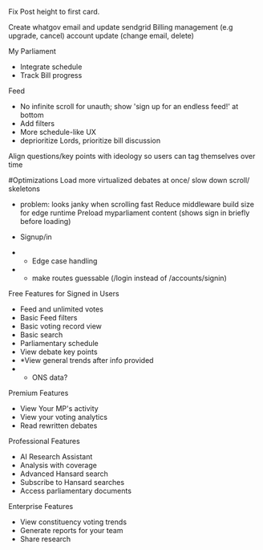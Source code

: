 Fix Post height to first card. 

Create whatgov email and update sendgrid
Billing management (e.g upgrade, cancel)
account update (change email, delete)

My Parliament
- Integrate schedule
- Track Bill progress

Feed
- No infinite scroll for unauth; show 'sign up for an endless feed!' at bottom
- Add filters
- More schedule-like UX
- deprioritize Lords, prioritize bill discussion

Align questions/key points with ideology so users can tag themselves over time

#Optimizations
Load more virtualized debates at once/ slow down scroll/ skeletons 
- problem: looks janky when scrolling fast
Reduce middleware build size for edge runtime
Preload myparliament content (shows sign in briefly before loading)

- Signup/in 
- - Edge case handling
- - make routes guessable (/login instead of /accounts/signin)


Free Features for Signed in Users
- Feed and unlimited votes
- Basic Feed filters
- Basic voting record view
- Basic search
- Parliamentary schedule
- View debate key points
- *View general trends after info provided
- - ONS data?

Premium Features
- View Your MP's activity
- View your voting analytics
- Read rewritten debates

Professional Features
- AI Research Assistant
- Analysis with coverage
- Advanced Hansard search
- Subscribe to Hansard searches
- Access parliamentary documents

Enterprise Features
- View constituency voting trends
- Generate reports for your team
- Share research